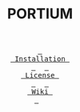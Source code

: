 <div align = center>
  
  <h1>PORTIUM</h1>
  
</div>

<div align="center">

<br>

  <a href="#installation"><kbd> <br> Installation <br> </kbd></a>&ensp;&ensp;
  <a href="https://github.com/vnothkumar/portium/blob/main/LICENSE"><kbd> <br> License <br> </kbd></a>&ensp;&ensp;
  <a href="https://github.com/vnothkumar/portium/wiki"><kbd> <br> Wiki <br> </kbd></a>&ensp;&ensp;

</div><br><br>
